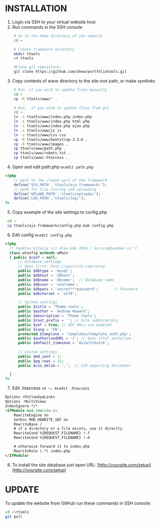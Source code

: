 # INSTALLATION
1. Login via SSH to your virtual website host
2. Run commands in the SSH console
``` bash
    # Go to the home directory of the website
    cd ~

    # Create framework directory
    mkdir ttools
    cd ttools

    #Clone git repository:
    git clone https://github.com/ahow/portfoliotools.git
```

3. Copy contents of www directory to the site root path, or make symlinks
``` bash
    # Run, if you wish to update files manually
    cd ~
    cp -R ttools/www/* .
    
    # Run,  if you wish to update files from git
    cd ~
    ln -s ttools/www/index.php index.php
    ln -s ttools/www/index.php html.php
    ln -s ttools/www/index.php ajax.php
    ln -s ttools/www/js js
    ln -s ttools/www/css css
    cp -R ttools/www/bootstrap-3.3.6 .
    cp -R ttools/www/images .
    cp ttools/www/path.php .
    cp ttools/www/robots.txt .
    cp ttools/www/.htaccess .
```

4. Open and edit path.php `mcedit path.php`
``` php
<?php
    // path to the closed part of the framework
    define('SYS_PATH','ttools/ajx-framework/');
    // path for file storing and uploading
    define('UPLOAD_PATH','ttools/uploads/');
    define('LOG_PATH','ttools/log/');
?>
```
5. Copy example of the site settings to config.php 
``` bash
 cd ~
 cp ttools/ajx-framework/config.php.bak config.php
```

6. Edit config `mcedit config.php`
``` php
<?php
  /* Fedotov Vitaliy (c) Ulan-Ude 2016 | kursruk@yandex.ru */
  class wConfig extends wMain
  { public $conf = null;
      // Database settings
      // Open first: http://yoursite.com/setup
      public $dbtype = 'mysql';
      public $dbhost = 'dbhost';
      public $dbname = 'dbname';  // Database name
      public $dbuser = 'username';
      public $dbpass = 'secret***password';       // Password
      public $dbcharset = 'utf8';

      // System settings
      public $title = 'Theme tools';
      public $author = 'Andrew Howard';
      public $description = 'Theme tools';
      public $root_prefix = ''; // Site subdirectory
      public $sef = true; // SEF URLs are enabled
      public $lang = 'EN';
      protected $template = 'templates/template_auth.php';
      public $authorizedURL = '/'; // Goto after authorize
      public $default_timezone = 'Asia/Irkutsk';
            
      // Custom settings
      public $md_conf = 1;
      public $pg_rows = 15;
      public $csv_delim = ',';  // CSV exporting delimeter

  }
?>
```

7. Edit .htaccess `cd ~; mcedit .htaccess`
``` html
Options +FollowSymLinks
Options -MultiViews
IndexIgnore */*
<IfModule mod_rewrite.c>
    RewriteEngine on
    SetEnv MOD_REWRITE_SEF on
    RewriteBase /
    # if a directory or a file exists, use it directly
    RewriteCond %{REQUEST_FILENAME} !-f
    RewriteCond %{REQUEST_FILENAME} !-d

    # otherwise forward it to index.php
    RewriteRule (.*) index.php
</IfModule>
```
8. To install the site database just open URL: [http://yoursite.com/setup](http://yoursite.com/setup)

# UPDATE
To update the website from GitHub run these commands in SSH console:
``` bash
cd ~\ttools
git pull
```
